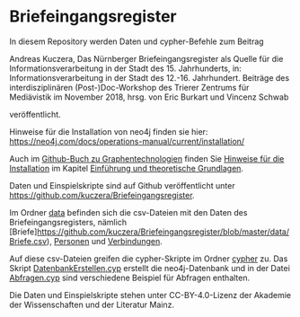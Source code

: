 # Briefeingangsregister

In diesem Repository werden Daten und cypher-Befehle zum Beitrag

Andreas Kuczera, Das Nürnberger Briefeingangsregister als Quelle für die Informationsverarbeitung in der Stadt des 15. Jahrhunderts, in: Informationsverarbeitung in der Stadt des 12.-16. Jahrhundert. Beiträge des interdisziplinären (Post-)Doc-Workshop des Trierer Zentrums für Mediävistik im November 2018, hrsg. von Eric Burkart und Vincenz Schwab

veröffentlicht.

Hinweise für die Installation von neo4j finden sie hier: https://neo4j.com/docs/operations-manual/current/installation/

Auch im [Github-Buch zu Graphentechnologien](https://kuczera.github.io/Graphentechnologien) finden Sie [Hinweise für die Installation](https://kuczera.github.io/Graphentechnologien/05_Einfuehrung_und_Theorie.html#installation-und-start) im Kapitel [Einführung und theoretische Grundlagen](https://kuczera.github.io/Graphentechnologien/05_Einfuehrung_und_Theorie.html).

Daten und Einspielskripte sind auf Github veröffentlicht unter https://github.com/kuczera/Briefeingangsregister.

Im Ordner [data](https://github.com/kuczera/Briefeingangsregister/tree/master/data) befinden sich die csv-Dateien mit den Daten des Briefeingangsregisters, nämlich [Briefe]https://github.com/kuczera/Briefeingangsregister/blob/master/data/Briefe.csv), [Personen](https://github.com/kuczera/Briefeingangsregister/blob/master/data/Personen.csv) und [Verbindungen](https://github.com/kuczera/Briefeingangsregister/blob/master/data/Verbindungen.csv).

Auf diese csv-Dateien greifen die cypher-Skripte im Ordner [cypher](https://github.com/kuczera/Briefeingangsregister/tree/master/cypher) zu. Das Skript [DatenbankErstellen.cyp](https://github.com/kuczera/Briefeingangsregister/raw/master/cypher/DatenbankErstellen.cyp) erstellt die neo4j-Datenbank und in der Datei [Abfragen.cyp](https://github.com/kuczera/Briefeingangsregister/raw/master/cypher/Abfragen.cyp) sind verschiedene Beispiel für Abfragen enthalten.

Die Daten und Einspielskripte stehen unter CC-BY-4.0-Lizenz der Akademie der Wissenschaften und der Literatur Mainz.
